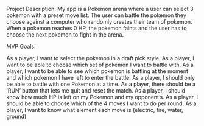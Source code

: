 Project Description:
My app is a Pokemon arena where a user can select 3 pokemon with a preset move list. The user can battle the pokemon they choose against a computer who randomly creates their team of pokemon. When a pokemon reaches 0 HP, the pokemon faints and the user has to choose the next pokemon to fight in the arena.


MVP Goals:

As a player, I want to select the pokemon in a draft pick style.
As a player, I want to be able to choose which set of pokemon I want to battle with.
As a player, I want to be able to see which pokemon is battling at the moment and which pokemon I have left to enter the battle.
As a player, I should only be able to battle with one Pokemon at a time. 
As a player, there should be a ‘RUN’ button that lets me quit and reset the match.
As a player, I should know how much HP is left on my Pokemon and my opponent’s.
As a player, I should be able to choose which of the 4 moves I want to do per round.
As a player, I want to know what element each move is (electric, fire, water, ground)
